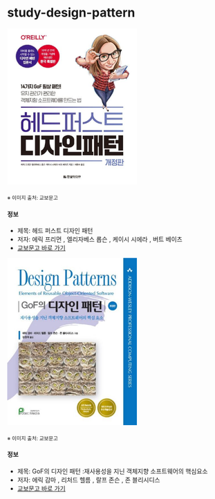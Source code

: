 # study-design-pattern

<img src="thumbnail1.jpg" width="300">

<sub>※ 이미지 출처: 교보문고</sub>

#### 정보

- 제목: 헤드 퍼스트 디자인 패턴
- 저자: 에릭 프리먼 , 엘리자베스 롭슨 , 케이시 시에라 , 버트 베이츠
- [교보문고 바로 가기](https://product.kyobobook.co.kr/detail/S000001810483)

<img src="thumbnail2.jpg" width="300">

<sub>※ 이미지 출처: 교보문고</sub>

#### 정보

- 제목: GoF의 디자인 패턴 :재사용성을 지닌 객체지향 소프트웨어의 핵심요소
- 저자: 에릭 감마 , 리처드 헬름 , 랄프 존슨 , 존 블리시디스
- [교보문고 바로 가기](https://product.kyobobook.co.kr/detail/S000001962303)
